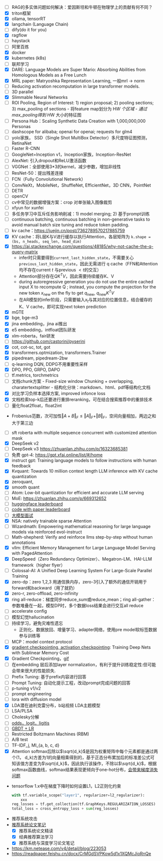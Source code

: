 - [ ] RAG的多实体问题如何解决：爱因斯坦和牛顿在物理学上的贡献有何不同？
- [x] triton框架
- [x] ollama, tensorRT
- [x] langchain (Language Chain)
- [ ] dify(do it for you)
- [x] ragflow
- [ ] haystack
- [ ] 阿里百炼
- [x] docker
- [x] kubernetes (k8s)
- [ ] 联邦学习
- [x] DARE: Language Models are Super Mario: Absorbing Abilities from Homologous Models as a Free Lunch
- [x] MRL paper: Matryoshka Representation Learning, 一般mrl → norm
- [ ] Reducing activation recomputation in large transformer models.
- [ ] 3D parallel
- [x] Slimmable Neural Networks
- [ ] ROI Pooling, Region of Interest: 1) region proposal; 2) pooling sections; 3) max_pooling of sections
        - 将feature map划分为 H*W 个区域
        - 通过max_pooling得到 H*W 大小的特征图
- [ ] Persona Hub：Scaling Synthetic Data Creation with 1,000,000,000 Personas
- [ ] dashscope for alibaba; openai for openai; requests for glm4
- [ ] yolo家族， SSD（Single Shot MultiBox Detector）多尺度特征图预测，RetinaNet
- [ ] Faster R-CNN
- [ ] GoogleNet=Inception v1，Inception家族，Inception-ResNet
- [ ] AlexNet: 引入dropout和ReLU激活函数
- [ ] VGGNet：全部使用3*3的kernel，减少参数，增加非线性
- [ ] ResNet-50：提出残差连接
- [ ] FCN（Fully Convolutional Network）
- [ ] ConvNeXt，MobileNet，ShuffleNet, EfficientNet，3D CNN，PointNet 
- [ ] DETR
- [ ] openCV
- [ ] cv中常见的数据增强方案：crop 对单张输入图像裁剪
- [ ] xfyun for xunfei
- [ ] 多任务学习中互斥任务影响削减：1) model merging; 2) 基于prompt训练
- [ ] continuous batching, continuous batching in non-generative tasks to avoid manual batch size tuning and reduce token padding.
- [ ] kv cache：https://juejin.cn/post/7362789570217885759
- [x] KV cache：将L层K与V进行缓存以执行Attention，各层矩阵为 `k.shape = (bs, n_heads, seq_len, head_dim)`
- [x] https://ai.stackexchange.com/questions/48185/why-not-cache-the-q-query-matrix
    - infer时只需要得到`current_last_hidden_state`，不需要关心`previous_last_hidden_state`，因此无需进行 q cache（FFN和Attention均不存在current $t$ 与previous $\lt t$的交互）  
    - Attention部分存在$QK^TV$，因此需要持续缓存K、V
    - during autoregressive generation you do not use the entire cached input X
 to recompute Q ; instead, you compute the projection for the new token $x_\text{new}$ on the fly to get $q_\text{new}$, $q_\text{new}K^TV$
    - 在AR模型的infer阶段，只需要输入$x_t$与其对应的位置信息，结合缓存的K、V cache，即可实现next token prediction
- [x] mGTE
- [x] bge, bge-m3
- [x] jina embedding，jina ai推出
- [x] e5 embedding，intfloat团队研发
- [x] xlm-roberta，fair研发
- [ ] https://github.com/castorini/pyserini
- [x] cot, cot-sc, tot, got
- [x] transformers.optmization, transformers.Trainer
- [x] pipedream, pipedream-2bw
- [ ] q-learning DQN, DDPG不用重要性采样
- [x] DPO, PPO, GRPO, DAPO
- [ ] tf.metrics, torchmetrics
- [ ] 文档chunk方案
        - Fixed-size window Chunking + overlapping, charatertextsplitter
        - 结构化分块：markdown、html、pdf等结构化文档
- [x] 对比学习负样本选择方案, improved infonce loss
- [x] 文档检索top-k后还要进行重排reranking，可在结合搜索推荐中的重排技术
- [ ] 量化float2float，float2int
- Frobenius范数，次可加性$\Vert A+B \Vert_{F}\le \Vert A \Vert_F + \Vert B \Vert_F$，空间向量相加，两边之和大于第三边
- [ ] sft roberta with multiple sequence concurrent with customized attention mask
- [x] DeepSeek v2
- [ ] DeepSeek v3 https://zhuanlan.zhihu.com/p/16323685381
- [ ] 免费 gpt-4: https://gpt.xfai.online/list/#/home
- [x] instruct gpt: Training language models to follow instructions with human feedback
- [x] Kvquant: Towards 10 million context length LLM inference with KV cache quantization
- [x] zeroquant, 
- [x] smooth quant
- [ ] Atom: Low-bit quantization for efficient and accurate LLM serving
- [ ] MoE: https://zhuanlan.zhihu.com/p/669312652
- [ ] [huggingface leaderboard](https://huggingface.co/spaces?q=leaderboard)
- [ ] [code with paper leaderboard](https://paperswithcode.com/sota)
- [ ] [大模型面试](https://zhuanlan.zhihu.com/p/691588703)
- [x] NSA: natively trainable sparse Attention
- [ ] Wizardmath: Empowering mathematical reasoning for large language models via reinforced evol-instruct
- [ ] Math-shepherd: Verify and reinforce llms step-by-step without human annotations
- [x] vllm: Efficient Memory Management for Large Language Model Serving with PagedAttention
- [x] DeepSpeed（Zero Redundancy Optimizer）、Megatron-LM、HAI-LLM framework（higher flyer）
- [ ] Colossal-AI:  A Unified Deep Learning System For Large-Scale Parallel Training
- [x] zero-dp：zero 1,2,3 用通信换内存，zero-3引入了额外的通信开销用于forward和backward（用了就扔）
- [x] zero-r, zero-offload, zero-infinity
- [x] ring all-reduce：梯度同步reduce_sum或reduce_mean；ring all-gather：参数堆叠在一起，模型DP时，多个数据loss结果会进行交互all reduce
- [ ] accelerate config
- [ ] 模型幻觉hallucination
- [ ] 持续学习，避免灾难性遗忘
    - 正则化、数据放回、增量学习、adapter网络，使用pre model软标签数据参与训练等
- [ ] MCP：model context protocol
- [x] [gradient checkpointing, activation checkpointing](https://www.bilibili.com/video/BV1nJ4m1M7Qw/?spm_id_from=333.1387.search.video_card.click&vd_source=782e4c31fc5e63b7cb705fa371eeeb78): Training Deep Nets with Sublinear Memory Cost
- [x] Gradient Checkpointing，[gif](https://pic3.zhimg.com/v2-1679b74a85687cdb250e532931bb266a_b.webp)
- [ ] 在embedding 层后添加layer normalization，有利于提升训练稳定性:但可能会带来很大的性能损失.
- [ ] Prefix Tuning: 基于prefix内容进行回答
- [ ] Prompt Tuning: 自动化提示工程，改动prompt完成问题的回答
- [ ] p-tuning v1/v2
- [ ] prompt engineering
- [ ] lora with diffusion model 
- [x] LDA潜在迪利克雷分布，b站视频 LDA主题模型
- [ ] LSA/PLSA
- [ ] Cholesky分解
- [ ] [odds，logit，ligitis](https://zhuanlan.zhihu.com/p/435912211)
- [ ] [GBDT + LR](https://www.cnblogs.com/wkang/p/9657032.html)
- [ ] Restricted Boltzmann Machines (RBM)
- [ ] A/B test
- [ ] TF-IDF_j, MI_{a, b, c, d}
- [x] Attention softmax后除以$\sqrt{d_k}$是因为权重矩阵中每个元素都是通过两个(1， d_k)方差为1的向量相乘得到的，基于正态分布累加后的标准差公式可知该值方差变为$\sqrt{d_k}$，因此执行该操作，不除以$\sqrt{d_k}$，根据softmax函数曲线，softmax结果表现更倾向于one-hot分布，[会带来梯度消失问题](https://spaces.ac.cn/archives/8620/comment-page-4#comment-24076)
- tensorflow 1.x中在梯度下降时如何设置L1，L2正则化约束
    ```python
    with tf.variable_scope("layer1", regularizer=l2_regularizer):
        xxx
    reg_losses = tf.get_collection(tf.GraphKeys.REGULARIZATION_LOSSES)
    total_loss = cross_entropy_loss + sum(reg_losses)
    ```
- 推荐系统攻击
- [推荐系统论文笔记](https://github.com/Doragd/Algorithm-Practice-in-Industry/blob/main/%E6%90%9C%E5%B9%BF%E6%8E%A8%E7%AE%97%E6%B3%95%E7%B3%BB%E5%88%97%E4%B8%B2%E8%AE%B2.md#%E6%8E%A8%E8%8D%90%E7%B3%BB%E7%BB%9F%E8%AE%BA%E6%96%87%E7%AC%94%E8%AE%B0)
    - [x] 推荐系统论文精读
    - [x] 经典推荐算法学习
    - [x] 推荐系统与深度学习论文笔记
- https://km.netease.com/v4/detail/blog/223053  
- https://readpaper.feishu.cn/docx/CrMGdSVPKow5d1x1XQMcJioRnQe
